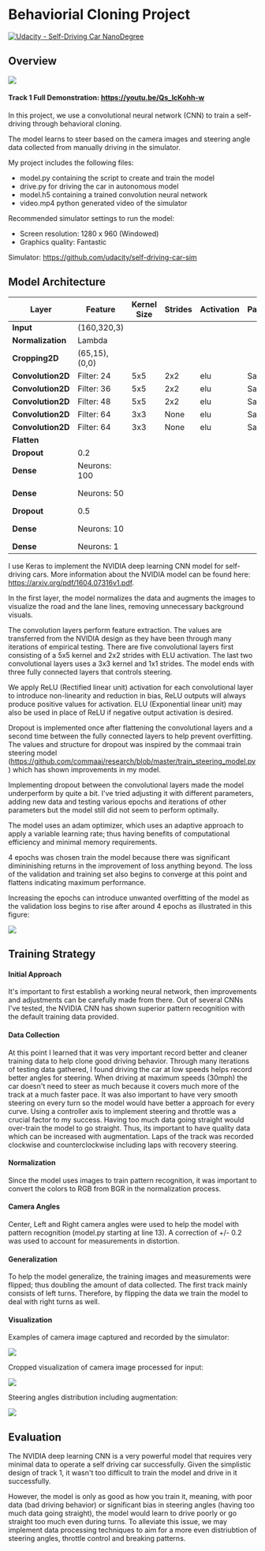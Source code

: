 # Behaviorial Cloning Project

[![Udacity - Self-Driving Car NanoDegree](https://s3.amazonaws.com/udacity-sdc/github/shield-carnd.svg)](http://www.udacity.com/drive)

Overview
---

<img src="./examples/video.gif">

#### Track 1 Full Demonstration: https://youtu.be/Qs_IcKohh-w

In this project, we use a convolutional neural network (CNN) to train a self-driving through behavioral cloning.  

The model learns to steer based on the camera images and steering angle data collected from manually driving in the simulator.  

My project includes the following files:

* model.py containing the script to create and train the model
* drive.py for driving the car in autonomous model
* model.h5 containing a trained convolution neural network
* video.mp4 python generated video of the simulator

Recommended simulator settings to run the model:
* Screen resolution: 1280 x 960 (Windowed)
* Graphics quality: Fantastic

Simulator: https://github.com/udacity/self-driving-car-sim

Model Architecture
---

 Layer            | Feature     |Kernel Size| Strides | Activation | Padding| Type |
------------------|-------------|-----------|---------|------------|--------|------|
**Input**         |(160,320,3)  |           |         |            |        |Input
**Normalization** |Lambda       |           |         |            |        |Preprocess
**Cropping2D**    |(65,15),(0,0)|           |         |            |        |Preprocess
**Convolution2D** |Filter: 24   |    5x5    |   2x2   |   elu      |   Same |Convolutional
**Convolution2D** |Filter: 36   |    5x5    |   2x2   |   elu      |   Same |Convolutional
**Convolution2D** |Filter: 48   |    5x5    |   2x2   |   elu      |   Same |Convolutional
**Convolution2D** |Filter: 64   |    3x3    |   None  |   elu      |   Same |Convolutional
**Convolution2D** |Filter: 64   |    3x3    |   None  |   elu      |   Same |Convolutional
**Flatten**       |             |           |         |            |        |
**Dropout**       |0.2          |           |         |            |        |
**Dense**         |Neurons: 100 |           |         |            |        |Fully Connected
**Dense**         |Neurons: 50  |           |         |            |        |Fully Connected
**Dropout**       |0.5          |
**Dense**         |Neurons: 10  |           |         |            |        |Fully Connected
**Dense**         |Neurons: 1   |           |         |            |        |Output


I use Keras to implement the NVIDIA deep learning CNN model for self-driving cars.  More information about the NVIDIA model can be found here: https://arxiv.org/pdf/1604.07316v1.pdf.

In the first layer, the model  normalizes the data and augments the images to visualize the road and the lane lines, removing unnecessary background visuals.  

The convolution layers perform feature extraction. The values are transferred from the NVIDIA design as they have been through many iterations of empirical testing.  There are five convolutional layers first consisting of a 5x5 kernel and 2x2 strides with ELU activation.  The last two convolutional layers uses a 3x3 kernel and 1x1 strides.  The model ends with three fully connected layers that controls steering.  

We apply ReLU (Rectified linear unit) activation for each convolutional layer to introduce non-linearity and reduction in bias, ReLU outputs will always produce positive values for activation. ELU (Exponential linear unit) may also be used in place of ReLU if negative output activation is desired.   

Dropout is implemented once after flattening the convolutional layers and a second time between the fully connected layers to help prevent overfitting.  The values and structure for dropout was inspired by the commaai train steering model (https://github.com/commaai/research/blob/master/train_steering_model.py) which has shown improvements in my model.  

Implementing dropout between the convolutional layers made the model underperform by quite a bit.  I've tried adjusting it with different parameters, adding new data and testing various epochs and iterations of other parameters but the model still did not seem to perform optimally.  

The model uses an adam optimizer, which uses an adaptive approach to apply a variable learning rate; thus having benefits of computational efficiency and minimal memory requirements.

4 epochs was chosen train the model because there was significant dimininishing returns in the improvement of loss anything beyond.   The loss of the validation and training set also begins to converge at this point and flattens indicating maximum performance.  

Increasing the epochs can introduce unwanted overfitting of the model as the validation loss begins to rise after around 4 epochs as illustrated in this figure:

<img src="./examples/loss-5-epochs.png">


Training Strategy
---

#### Initial Approach

It's important to first establish a working neural network, then improvements and adjustments can be carefully made from there.  Out of several CNNs I've tested, the NVIDIA CNN has shown superior pattern recognition with the default training data provided.  

#### Data Collection

At this point I learned that it was very important record better and cleaner training data to help clone good driving behavior.  Through many iterations of testing data gathered, I found driving the car at low speeds helps record better angles for steering.  When driving at maximum speeds (30mph) the car doesn't need to steer as much because it covers much more of the track at a much faster pace.  It was also important to have very smooth steering on every turn so the model would have better a approach for every curve.  Using a controller axis to implement steering and throttle was a crucial factor to my success.  Having too much data going straight would over-train the model to go straight.  Thus, its important to have quality data which can be increased with augmentation.  Laps of the track was recorded clockwise and counterclockwise including laps with recovery steering.

#### Normalization

Since the model uses images to train pattern recognition, it was important to convert the colors to RGB from BGR in the normalization process.  

#### Camera Angles

Center, Left and Right camera angles were used to help the model with pattern recognition (model.py starting at line 13).  A correction of +/- 0.2 was used to account for measurements in distortion.  

#### Generalization

To help the model generalize, the training images and measurements were flipped; thus doubling the amount of data collected.  The first track mainly consists of left turns. Therefore, by flipping the data we train the model to deal with right turns as well.  

#### Visualization

Examples of camera image captured and recorded by the simulator:

<img src="./examples/camera.png">

Cropped visualization of camera image processed for input:

<img src="./examples/cropped.png">

Steering angles distribution including augmentation:

<img src="./examples/hist.png">

Evaluation
---

The NVIDIA deep learning CNN is a very powerful model that requires very minimal data to operate a self driving car successfully.  Given the simplistic design of track 1, it wasn't too difficult to train the model and drive in it successfully.  

However, the model is only as good as how you train it, meaning, with poor data (bad driving behavior) or significant bias in steering angles (having too much data going straight), the model would learn to drive poorly or go straight too much even during turns.  To alleviate this issue, we may implement data processing techniques to aim for a more even distriubtion of steering angles, throttle control and breaking patterns.  
